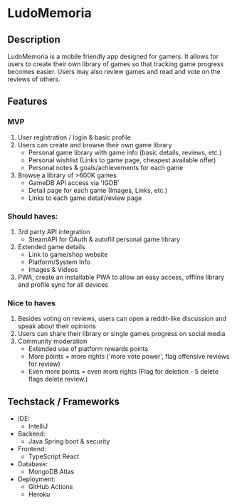 # LudoMemoria

## Description
LudoMemoria is a mobile friendly app designed for gamers. 
It allows for users to create their own library of games so that tracking game progress becomes easier.
Users may also review games and read and vote on the reviews of others.

## Features

### MVP
1. User registration / login & basic profile
2. Users can create and browse their own game library
    - Personal game library with game info (basic details, reviews, etc.)
    - Personal wishlist (Links to game page, cheapest available offer)
    - Personal notes & goals/achievements for each game
3. Browse a library of >600K games
    - GameDB API access via 'IGDB'
    - Detail page for each game (Images, Links, etc.)
    - Links to each game detail/review page

### Should haves:
1. 3rd party API integration
    - SteamAPI for OAuth & autofill personal game library
2. Extended game details
    - Link to game/shop website
    - Platform/System Info
    - Images & Videos
3. PWA, create an installable PWA to allow an easy access, offline library and profile sync for all devices

### Nice to haves
1. Besides voting on reviews, users can open a reddit-like discussion and speak about their opinions
2. Users can share their library or single games progress on social media
3. Community moderation
    - Extended use of platform rewards points
    - More points = more rights ('more vote power', flag offensive reviews for review)
    - Even more points = even more rights (Flag for deletion - 5 delete flags delete review.)

## Techstack / Frameworks
- IDE:
    - IntelliJ
- Backend:
    - Java Spring boot & security
- Frontend:
    - TypeScript React
- Database:
    - MongoDB Atlas
- Deployment:
    - GitHub Actions
    - Heroku
